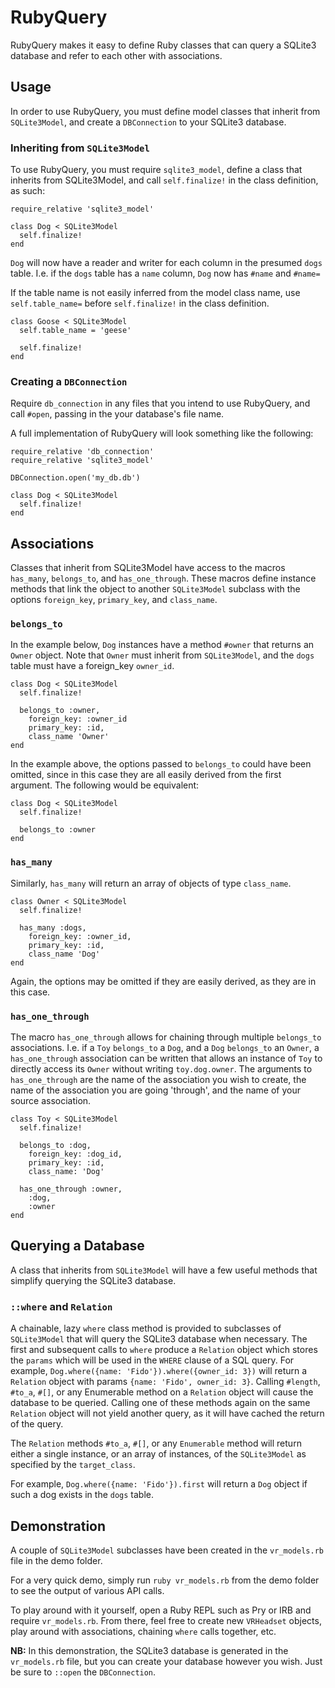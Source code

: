 # RubyQuery

RubyQuery makes it easy to define Ruby classes that can query a SQLite3 database
and refer to each other with associations.

## Usage

In order to use RubyQuery, you must define model classes that inherit from
`SQLite3Model`, and create a `DBConnection` to your SQLite3 database.

### Inheriting from `SQLite3Model`

To use RubyQuery, you must require `sqlite3_model`, define a class that inherits
from SQLite3Model, and call `self.finalize!` in the class definition, as such:

```
require_relative 'sqlite3_model'

class Dog < SQLite3Model
  self.finalize!
end
```

`Dog` will now have a reader and writer for each column in the presumed `dogs` table.
I.e. if the `dogs` table has a `name` column, `Dog` now has `#name` and `#name=`


If the table name is not easily inferred from the model class name, use `self.table_name=`
before `self.finalize!` in the class definition.

```
class Goose < SQLite3Model
  self.table_name = 'geese'

  self.finalize!
end
```

### Creating a `DBConnection`

Require `db_connection` in any files that you intend to use RubyQuery, and call
`#open`, passing in the your database's file name.

A full implementation of RubyQuery will look something like the following:
```
require_relative 'db_connection'
require_relative 'sqlite3_model'

DBConnection.open('my_db.db')

class Dog < SQLite3Model
  self.finalize!
end
```

## Associations

Classes that inherit from SQLite3Model have access to the macros `has_many`, `belongs_to`, and `has_one_through`.
These macros define instance methods that link the object to another `SQLite3Model` subclass with the
options `foreign_key`, `primary_key`, and `class_name`.

### `belongs_to`

In the example below, `Dog` instances have a method `#owner` that returns an `Owner` object.
Note that `Owner` must inherit from `SQLite3Model`, and the `dogs` table must have a foreign_key `owner_id`.

```
class Dog < SQLite3Model
  self.finalize!

  belongs_to :owner,
    foreign_key: :owner_id
    primary_key: :id,
    class_name 'Owner'
end
```

In the example above, the options passed to `belongs_to` could have been omitted, since
in this case they are all easily derived from the first argument.
The following would be equivalent:
```
class Dog < SQLite3Model
  self.finalize!

  belongs_to :owner
end
```
### `has_many`

Similarly, `has_many` will return an array of objects of type `class_name`.

```
class Owner < SQLite3Model
  self.finalize!

  has_many :dogs,
    foreign_key: :owner_id,
    primary_key: :id,
    class_name 'Dog'
end
```

Again, the options may be omitted if they are easily derived, as they are in this case.

### `has_one_through`

The macro `has_one_through` allows for chaining through multiple `belongs_to` associations.
I.e. if a `Toy` `belongs_to` a `Dog`, and a `Dog` `belongs_to` an `Owner`, a `has_one_through`
association can be written that allows an instance of `Toy` to directly access its `Owner` without
writing `toy.dog.owner`. The arguments to `has_one_through` are the name of the association you wish
to create, the name of the association you are going 'through', and the name of your source association.

```
class Toy < SQLite3Model
  self.finalize!

  belongs_to :dog,
    foreign_key: :dog_id,
    primary_key: :id,
    class_name: 'Dog'

  has_one_through :owner,
    :dog,
    :owner
end
```

## Querying a Database

A class that inherits from `SQLite3Model` will have a few useful methods that
simplify querying the SQLite3 database.

### `::where` and `Relation`

A chainable, lazy `where` class method is provided to subclasses of `SQLite3Model` that
will query the SQLite3 database when necessary. The first and subsequent calls to `where`
produce a `Relation` object which stores the `params` which will be used in the `WHERE` clause
of a SQL query. For example, `Dog.where({name: 'Fido'}).where({owner_id: 3})` will return a `Relation` object
with params `{name: 'Fido', owner_id: 3}`. Calling `#length`, `#to_a`, `#[]`, or any Enumerable
method on a `Relation` object will cause the database to be queried. Calling one of these methods again
on the same `Relation` object will not yield another query, as it will have cached the return of the query.  

The `Relation` methods `#to_a`, `#[]`, or any `Enumerable` method will return either a single instance,
or an array of instances, of the `SQLite3Model` as specified by the `target_class`.

For example, `Dog.where({name: 'Fido'}).first` will return a `Dog` object if such a dog exists in the `dogs` table.

## Demonstration

A couple of `SQLite3Model` subclasses have been created in the `vr_models.rb` file in the demo folder.

For a very quick demo, simply run `ruby vr_models.rb` from the demo folder to see the output
of various API calls.

To play around with it yourself, open a Ruby REPL such as Pry or IRB and require `vr_models.rb`.
From there, feel free to create new `VRHeadset` objects, play around with associations,
chaining `where` calls together, etc.

**NB:** In this demonstration, the SQLite3 database is generated in the `vr_models.rb` file,
but you can create your database however you wish. Just be sure to `::open` the `DBConnection`.
